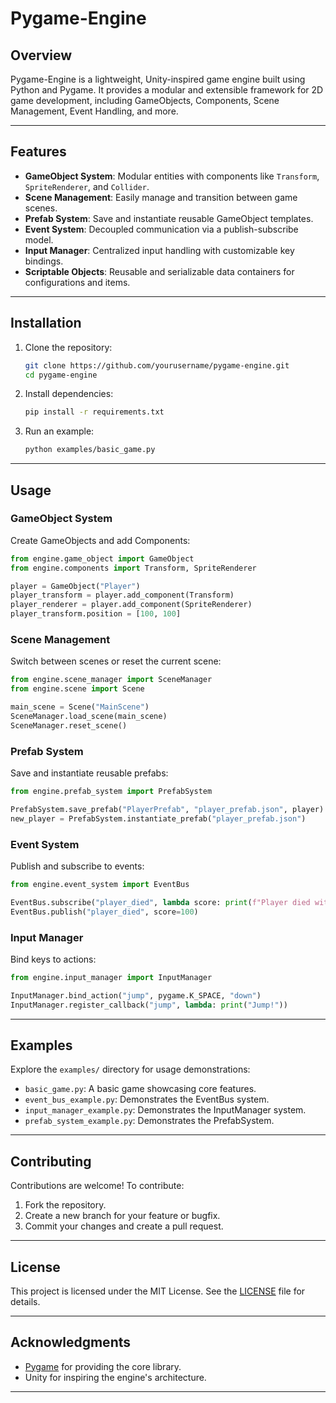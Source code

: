 # Pygame-Engine

## Overview
Pygame-Engine is a lightweight, Unity-inspired game engine built using Python and Pygame. It provides a modular and extensible framework for 2D game development, including GameObjects, Components, Scene Management, Event Handling, and more.

---

## Features
- **GameObject System**: Modular entities with components like `Transform`, `SpriteRenderer`, and `Collider`.
- **Scene Management**: Easily manage and transition between game scenes.
- **Prefab System**: Save and instantiate reusable GameObject templates.
- **Event System**: Decoupled communication via a publish-subscribe model.
- **Input Manager**: Centralized input handling with customizable key bindings.
- **Scriptable Objects**: Reusable and serializable data containers for configurations and items.

---

## Installation
1. Clone the repository:
   ```bash
   git clone https://github.com/yourusername/pygame-engine.git
   cd pygame-engine
   ```
2. Install dependencies:
   ```bash
   pip install -r requirements.txt
   ```
3. Run an example:
   ```bash
   python examples/basic_game.py
   ```

---

## Usage

### GameObject System
Create GameObjects and add Components:
```python
from engine.game_object import GameObject
from engine.components import Transform, SpriteRenderer

player = GameObject("Player")
player_transform = player.add_component(Transform)
player_renderer = player.add_component(SpriteRenderer)
player_transform.position = [100, 100]
```

### Scene Management
Switch between scenes or reset the current scene:
```python
from engine.scene_manager import SceneManager
from engine.scene import Scene

main_scene = Scene("MainScene")
SceneManager.load_scene(main_scene)
SceneManager.reset_scene()
```

### Prefab System
Save and instantiate reusable prefabs:
```python
from engine.prefab_system import PrefabSystem

PrefabSystem.save_prefab("PlayerPrefab", "player_prefab.json", player)
new_player = PrefabSystem.instantiate_prefab("player_prefab.json")
```

### Event System
Publish and subscribe to events:
```python
from engine.event_system import EventBus

EventBus.subscribe("player_died", lambda score: print(f"Player died with score {score}"))
EventBus.publish("player_died", score=100)
```

### Input Manager
Bind keys to actions:
```python
from engine.input_manager import InputManager

InputManager.bind_action("jump", pygame.K_SPACE, "down")
InputManager.register_callback("jump", lambda: print("Jump!"))
```

---

## Examples
Explore the `examples/` directory for usage demonstrations:
- `basic_game.py`: A basic game showcasing core features.
- `event_bus_example.py`: Demonstrates the EventBus system.
- `input_manager_example.py`: Demonstrates the InputManager system.
- `prefab_system_example.py`: Demonstrates the PrefabSystem.

---

## Contributing
Contributions are welcome! To contribute:
1. Fork the repository.
2. Create a new branch for your feature or bugfix.
3. Commit your changes and create a pull request.

---

## License
This project is licensed under the MIT License. See the [LICENSE](LICENSE) file for details.

---

## Acknowledgments
- [Pygame](https://www.pygame.org/) for providing the core library.
- Unity for inspiring the engine's architecture.

---
